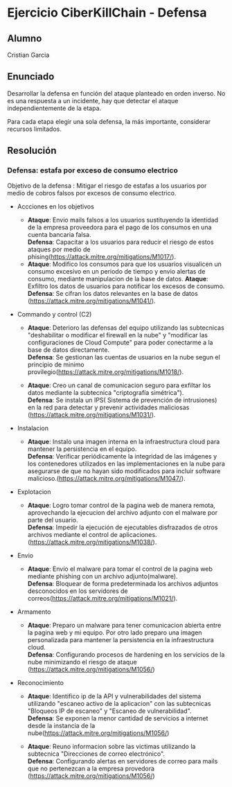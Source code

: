 # Ejercicio CiberKillChain - Defensa

## Alumno

Cristian Garcia

## Enunciado

Desarrollar la defensa en función del ataque planteado en orden inverso. No es una respuesta a un incidente, hay que detectar el ataque independientemente de la etapa.

Para cada etapa elegir una sola defensa, la más importante, considerar recursos limitados.

## Resolución

### Defensa: estafa por exceso de consumo electrico

Objetivo de la defensa : Mitigar el riesgo de estafas a los usuarios por medio de cobros falsos por excesos de consumo electrico.

* Accciones en los objetivos
  
  - __Ataque__: Envio mails falsos a los usuarios sustituyendo la identidad de la empresa proveedora para el pago de los consumos en una cuenta bancaria falsa.  
    __Defensa__: Capacitar a los usuarios para reducir el riesgo de estos ataques por medio de phising(https://attack.mitre.org/mitigations/M1017/).
  - __Ataque__: Modifico los consumos para que los usuarios visualicen un consumo excesivo en un periodo de tiempo y envio alertas de consumo, mediante manipulacion de la base de datos. 
    __Ataque__: Exfiltro los datos de usuarios para notificar los excesos de consumo. 
    __Defensa__: Se cifran los datos relevantes en la base de datos (https://attack.mitre.org/mitigations/M1041/).
    
* Commando y control (C2)
  
  - __Ataque__: Deterioro las defensas del equipo utilizando las subtecnicas "deshabilitar o modificar el firewall en la nube" y "modificar las configuraciones de Cloud Compute" para poder conectarme a la base de datos directamente.  
    __Defensa__: Se gestionan las cuentas de usuarios en la nube segun el principio de minimo provilegio(https://attack.mitre.org/mitigations/M1018/).

  - __Ataque__: Creo un canal de comunicacion seguro para exfiltar los datos mediante la subtecnica "criptografía simétrica").   
    __Defensa__: Se instala un IPS( Sistema de prevención de intrusiones) en la red para detectar y prevenir actividades maliciosas (https://attack.mitre.org/mitigations/M1031/).

* Instalacion
   
  - __Ataque__: Instalo una imagen interna en la infraestructura cloud para mantener la persistencia en el equipo.  
    __Defensa__: Verificar periódicamente la integridad de las imágenes y los contenedores utilizados en las implementaciones en la nube para asegurarse de que no hayan sido modificados para incluir software malicioso.(https://attack.mitre.org/mitigations/M1047/).

* Explotacion
  
  - __Ataque__: Logro tomar control de la pagina web de manera remota, aprovechando la ejecucion del archivo adjunto con el malware por parte del usuario.   
    __Defensa__: Impedir la ejecución de ejecutables disfrazados de otros archivos mediante el control de aplicaciones.(https://attack.mitre.org/mitigations/M1038/).

* Envio
  - __Ataque__: Envío el malware para tomar el control de la pagina web mediante phishing con un archivo adjunto(malware).   
    __Defensa__: Bloquear de forma predeterminada los archivos adjuntos desconocidos en los servidores de correos(https://attack.mitre.org/mitigations/M1021/).

* Armamento
  
  - __Ataque__: Preparo un malware para tener comunicacion abierta entre la pagina web y mi equipo. Por otro lado preparo una imagen personalizada para mantener la persistencia en la infraestructura cloud.   
    __Defensa__: Configurando procesos de hardening en los servicios de la nube minimizando el riesgo de ataque (https://attack.mitre.org/mitigations/M1056/)
    
* Reconocimiento
  
  - __Ataque__: Identifico ip de la API y vulnerabilidades del sistema utilizando "escaneo activo de la aplicacion" con las subtecnicas "Bloqueos IP de escaneo" y "Escaneo de vulnerabilidad".   
    __Defensa__: Se exponen la menor cantidad de servicios a internet desde la instancia de la nube(https://attack.mitre.org/mitigations/M1056/)

  - __Ataque__: Reuno informacion sobre las victimas utilizando la subtecnica "Direcciones de correo electrónico".   
    __Defensa__: Configurando alertas en servidores de correo para mails que no pertenezcan a la empresa provedora (https://attack.mitre.org/mitigations/M1056/)
       

  

  


    


